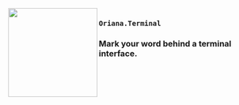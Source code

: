 <img src="https://umaera.github.io/icons/lib-icons/Oriana.png" align="left" width="180"/>

### `Oriana.Terminal`

### Mark your word behind a terminal interface.
